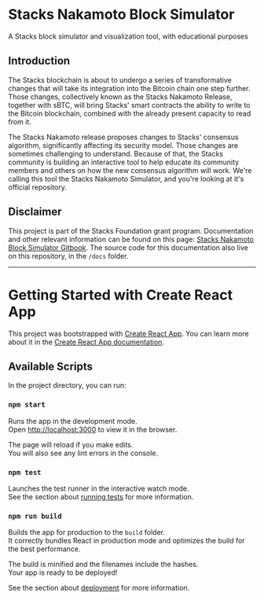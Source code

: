 # Stacks Nakamoto Block Simulator
A Stacks block simulator and visualization tool, with educational purposes

## Introduction

The Stacks blockchain is about to undergo a series of transformative changes that will take its integration into the Bitcoin chain one step further. Those changes, collectively known as the Stacks Nakamoto Release, together with sBTC, will bring Stacks' smart contracts the ability to write to the Bitcoin blockchain, combined with the already present capacity to read from it.

The Stacks Nakamoto release proposes changes to Stacks' consensus algorithm, significantly affecting its security model. Those changes are sometimes challenging to understand. Because of that, the Stacks community is building an interactive tool to help educate its community members and others on how the new consensus algorithm will work. We're calling this tool the Stacks Nakamoto Simulator, and you're looking at it's official repository.

## Disclaimer

This project is part of the Stacks Foundation grant program. Documentation and other relevant information can be found on this page: [Stacks Nakamoto Block Simulator Gitbook](https://vini-btc.gitbook.io/stacks-nakamoto-ui-simulator/). The source code for this documentation also live on this repository, in the `/docs` folder.


---

# Getting Started with Create React App

This project was bootstrapped with [Create React App](https://github.com/facebook/create-react-app). You can learn more about it in the [Create React App documentation](https://facebook.github.io/create-react-app/docs/getting-started).


## Available Scripts

In the project directory, you can run:

### `npm start`

Runs the app in the development mode.\
Open [http://localhost:3000](http://localhost:3000) to view it in the browser.

The page will reload if you make edits.\
You will also see any lint errors in the console.

### `npm test`

Launches the test runner in the interactive watch mode.\
See the section about [running tests](https://facebook.github.io/create-react-app/docs/running-tests) for more information.

### `npm run build`

Builds the app for production to the `build` folder.\
It correctly bundles React in production mode and optimizes the build for the best performance.

The build is minified and the filenames include the hashes.\
Your app is ready to be deployed!

See the section about [deployment](https://facebook.github.io/create-react-app/docs/deployment) for more information.
